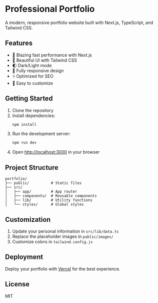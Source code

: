 # Professional Portfolio

A modern, responsive portfolio website built with Next.js, TypeScript, and Tailwind CSS.

## Features

- 🚀 Blazing fast performance with Next.js
- 🎨 Beautiful UI with Tailwind CSS
- 🌓 Dark/Light mode
- 📱 Fully responsive design
- ⚡ Optimized for SEO
- 📝 Easy to customize

## Getting Started

1. Clone the repository
2. Install dependencies:
   ```bash
   npm install
   ```
3. Run the development server:
   ```bash
   npm run dev
   ```
4. Open [http://localhost:3000](http://localhost:3000) in your browser

## Project Structure

```
portfolio/
├── public/          # Static files
├── src/
│   ├── app/         # App router
│   ├── components/  # Reusable components
│   ├── lib/         # Utility functions
│   └── styles/      # Global styles
```

## Customization

1. Update your personal information in `src/lib/data.ts`
2. Replace the placeholder images in `public/images/`
3. Customize colors in `tailwind.config.js`

## Deployment

Deploy your portfolio with [Vercel](https://vercel.com) for the best experience.

## License

MIT
